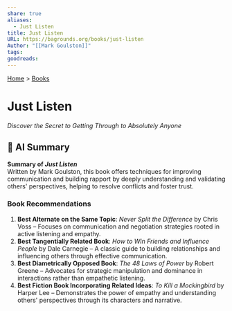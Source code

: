 ```yaml
---
share: true
aliases:
  - Just Listen
title: Just Listen
URL: https://bagrounds.org/books/just-listen
Author: "[[Mark Goulston]]"
tags: 
goodreads: 
---
```

[Home](../index.md) > [Books](./index.md)  
# Just Listen  
_Discover the Secret to Getting Through to Absolutely Anyone_  
  
## 🤖 AI Summary  
**Summary of *Just Listen***    
Written by Mark Goulston, this book offers techniques for improving communication and building rapport by deeply understanding and validating others' perspectives, helping to resolve conflicts and foster trust.  
  
### Book Recommendations    
1. **Best Alternate on the Same Topic**: *Never Split the Difference* by Chris Voss – Focuses on communication and negotiation strategies rooted in active listening and empathy.  
2. **Best Tangentially Related Book**: *How to Win Friends and Influence People* by Dale Carnegie – A classic guide to building relationships and influencing others through effective communication.  
3. **Best Diametrically Opposed Book**: *The 48 Laws of Power* by Robert Greene – Advocates for strategic manipulation and dominance in interactions rather than empathetic listening.  
4. **Best Fiction Book Incorporating Related Ideas**: *To Kill a Mockingbird* by Harper Lee – Demonstrates the power of empathy and understanding others' perspectives through its characters and narrative.  

